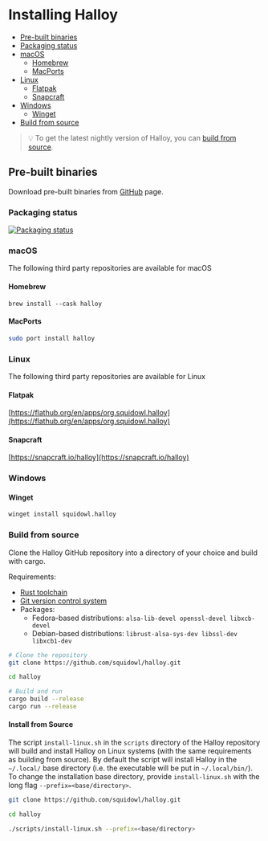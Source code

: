 # Installing Halloy

- [Pre-built binaries](#pre-built-binaries)
- [Packaging status](#packaging-status)
- [macOS](#macos)
    - [Homebrew](#homebrew)
    - [MacPorts](#macports)
- [Linux](#linux)
    - [Flatpak](#flatpak)
    - [Snapcraft](#snapcraft)
- [Windows](#windows)
    - [Winget](#winget)
- [Build from source](#build-from-source)

> 💡 To get the latest nightly version of Halloy, you can [build from source](#build-from-source).

## Pre-built binaries

Download pre-built binaries from [GitHub](https://github.com/squidowl/halloy/releases) page.

### Packaging status

<a href="https://repology.org/project/halloy/versions">
    <img src="https://repology.org/badge/vertical-allrepos/halloy.svg" alt="Packaging status">
</a>

### macOS

The following third party repositories are available for macOS

#### Homebrew

```
brew install --cask halloy 
```

#### MacPorts

```sh
sudo port install halloy
```

### Linux

The following third party repositories are available for Linux

#### Flatpak

[https://flathub.org/en/apps/org.squidowl.halloy](https://flathub.org/en/apps/org.squidowl.halloy)

#### Snapcraft

[https://snapcraft.io/halloy](https://snapcraft.io/halloy)

### Windows

#### Winget

```sh
winget install squidowl.halloy
```

### Build from source

Clone the Halloy GitHub repository into a directory of your choice and build with cargo.

Requirements:

* [Rust toolchain](https://www.rust-lang.org/tools/install)
* [Git version control system](https://git-scm.com/)
* Packages:
  - Fedora-based distributions: `alsa-lib-devel openssl-devel libxcb-devel`
  - Debian-based distributions: `librust-alsa-sys-dev libssl-dev libxcb1-dev`

```sh
# Clone the repository
git clone https://github.com/squidowl/halloy.git

cd halloy

# Build and run
cargo build --release
cargo run --release
```

#### Install from Source

The script `install-linux.sh` in the `scripts` directory of the Halloy repository will build and install Halloy on Linux systems (with the same requirements as building from source).  By default the script will install Halloy in the `~/.local/` base directory (i.e. the executable will be put in `~/.local/bin/`).  To change the installation base directory, provide `install-linux.sh` with the long flag <nobr>`--prefix=<base/directory>`</nobr>.

```sh
git clone https://github.com/squidowl/halloy.git

cd halloy

./scripts/install-linux.sh --prefix=<base/directory>
```
